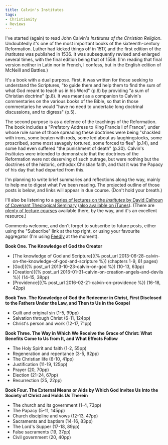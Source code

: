 ```yaml
---
title: Calvin's Institutes
tags:
- Christianity
- Reviews
---
```

I've started (again) to read John Calvin's _Institutes of the Christian Religion_. Undoubtedly it's one of the most important books of the sixteenth-century Reformation. Luther had kicked things off in 1517, and the first edition of the _Institutes_ was published in 1536. It was subsequently revised and enlarged several times, with the final edition being that of 1559. (I'm reading that final version neither in Latin nor in French, I confess, but in the English edition of McNeill and Battles.)

It's a book with a dual purpose. First, it was written for those seeking to understand the Scriptures, "to guide them and help them to find the sum of what God meant to teach us in his Word" (p.6) by providing "a sum of Christian doctrine" (p.8). It was meant as a companion to Calvin's commentaries on the various books of the Bible, so that in those commentaries he would "have no need to undertake long doctrinal discussions, and to digress" (p.5).

The second purpose is as a defence of the teachings of the Reformation. The book includes a "Prefatory Address to King Francis I of France", under whose rule some of those spreading these doctrines were being "shackled with irons, some beaten with rods, some led about as laughingstocks, some proscribed, some most savagely tortured, some forced to flee" (p.14), and some had even suffered "the punishment of death" (p.30). Calvin's _Institutes_ were intended to demonstrate that the doctrines of the Reformation were not deserving of such outrage, but were nothing but the doctrines of the historic, orthodox Christian faith, and that it was the Papacy of his day that had departed from this.

I'm planning to write brief summaries and reflections along the way, mainly to help me to digest what I've been reading. The projected outline of those posts is below, and links will appear in due course. (Don't hold your breath.)

I'll also be listening to a [series of lectures on the _Institutes_ by David Calhoun of Covenant Theological Seminary](http://www.covenantseminary.edu/resources/courses/calvins-institutes/) ([also available on iTunes](https://itunes.apple.com/us/itunes-u/calvins-institutes-audio-lectures/id418582445)). (There are [plenty of lecture courses](http://www.covenantseminary.edu/resources/) available there, by the way, and it's an excellent resource.)

Comments welcome, and don't forget to subscribe to future posts, either using the "Subscribe" link at the top right, or using your favourite aggregator (I'm using [Feedly](http://www.feedly.com/) at the moment).

**Book One. The Knowledge of God the Creator**

* [The knowledge of God and Scripture]({% post_url 2013-06-28-calvin-on-the-knowledge-of-god-and-scripture %}) (chapters 1-9, 61 pages)
* [God]({% post_url 2013-10-23-calvin-on-god %}) (10-13, 63pp)
* [Creation]({% post_url 2016-01-31-calvin-on-creation-angels-and-devils %}) (14-15, 38pp)
* [Providence]({% post_url 2016-02-21-calvin-on-providence %}) (16-18, 42pp)

**Book Two. The Knowledge of God the Redeemer in Christ, First Disclosed to the Fathers Under the Law, and Then to Us in the Gospel**

* Guilt and original sin (1-5, 99pp)
* Salvation through Christ (6-11, 124pp)
* Christ's person and work (12-17, 71pp)

**Book Three. The Way in Which We Receive the Grace of Christ: What Benefits Come to Us from It, and What Effects Follow**

* The Holy Spirit and faith (1-2, 55pp)
* Regeneration and repentance (3-5, 92pp)
* The Christian life (6-10, 41pp)
* Justification (11-19, 125pp)
* Prayer (20, 70pp)
* Election (21-24, 67pp)
* Resurrection (25, 22pp)

**Book Four. The External Means or Aids by Which God Invites Us Into the Society of Christ and Holds Us Therein**

* The church and its government (1-4, 73pp)
* The Papacy (5-11, 145pp)
* Church discipline and vows (12-13, 47pp)
* Sacraments and baptism (14-16, 83pp)
* The Lord's Supper (17-18, 89pp)
* False sacraments (19, 37pp)
* Civil government (20, 40pp)
